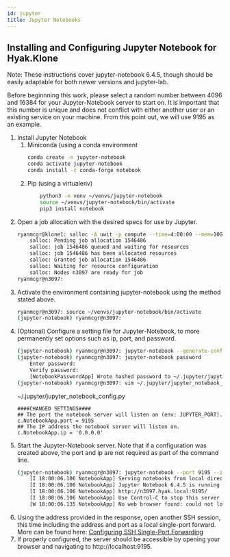 ```yaml
---
id: jupyter
title: Jupyter Notebooks
---
```


Installing and Configuring Jupyter Notebook for Hyak.Klone
----------------------------------------------------------

Note: These instructions cover jupyter-notebook 6.4.5, though should be easily adaptable for both newer versions and jupyter-lab.

Before beginnning this work, please select a random number between 4096 and 16384 for your Jupyter-Notebook server to start on. It is important that this number is unique and does not conflict with either another user or an existing service on your machine. From this point out, we will use 9195 as an example.


1. Install Jupyter Notebook
    1. Miniconda (using a conda environment
        ```bash
        conda create -n jupyter-notebook
        conda activate jupyter-notebook
        conda install -c conda-forge notebook
        ```
    2. Pip (using a virtualenv)
        ```bash
            python3 -m venv ~/venvs/jupyter-notebook
            source ~/venvs/jupyter-notebook/bin/activate
            pip3 install notebook
        ```
2. Open a job allocation with the desired specs for use by Jupyter.
    ```bash
    ryanmcgr@klone1: salloc -A uwit -p compute --time=4:00:00 --mem=10G -c 4
        salloc: Pending job allocation 1546486
        salloc: job 1546486 queued and waiting for resources
        salloc: job 1546486 has been allocated resources
        salloc: Granted job allocation 1546486
        salloc: Waiting for resource configuration
        salloc: Nodes n3097 are ready for job
    ryanmcgr@n3097:
    ```
3. Activate the environment containing jupyter-notebook using the method stated above.
    ```bash
    ryanmcgr@n3097: source ~/venvs/jupyter-notebook/bin/activate
    (jupyter-notebook) ryanmcgr@n3097:
    ```
4. (Optional) Configure a setting file for Jupyter-Notebook, to more permanently set options such as ip, port, and password.
    ```bash
    (jupyter-notebook) ryanmcgr@n3097: jupyter-notebook --generate-config
    (jupyter-notebook) ryanmcgr@n3097: jupyter-notebook password
        Enter password:
        Verify password:
        [NotebookPasswordApp] Wrote hashed password to ~/.jupyter/jupyter_notebook_config.json
    (jupyter-notebook) ryanmcgr@n3097: vim ~/.jupyter/jupyter_notebook_config.py
    ```
    ~/.jupyter/jupyter_notebook_config.py
    ```
    ####CHANGED SETTINGS####
    ## The port the notebook server will listen on (env: JUPYTER_PORT).
    c.NotebookApp.port = 9195
    ## The IP address the notebook server will listen on.
    c.NotebookApp.ip = '0.0.0.0'
    ```
5. Start the Jupyter-Notebook server. Note that if a configuration was created above, the port and ip are not required as part of the command line.
    ```bash
    (jupyter-notebook) ryanmcgr@n3097: jupyter-notebook --port 9195 --ip 0.0.0.0
        [I 18:00:06.106 NotebookApp] Serving notebooks from local directory: /mmfs1/home/ryanmcgr
        [I 18:00:06.106 NotebookApp] Jupyter Notebook 6.4.5 is running at:
        [I 18:00:06.106 NotebookApp] http://n3097.hyak.local:9195/
        [I 18:00:06.106 NotebookApp] Use Control-C to stop this server and shut down all kernels (twice to skip confirmation).
        [W 18:00:06.135 NotebookApp] No web browser found: could not locate runnable browser.
    ```
6. Using the address provided in the response, open another SSH session, this time including the address and port as a local single-port forward. More can be found here: [Configuring SSH Single-Port Forwarding](http://this.link.is.missing)
7. If properly configured, the server should be accessible by opening your browser and navigating to http://localhost:9195.

